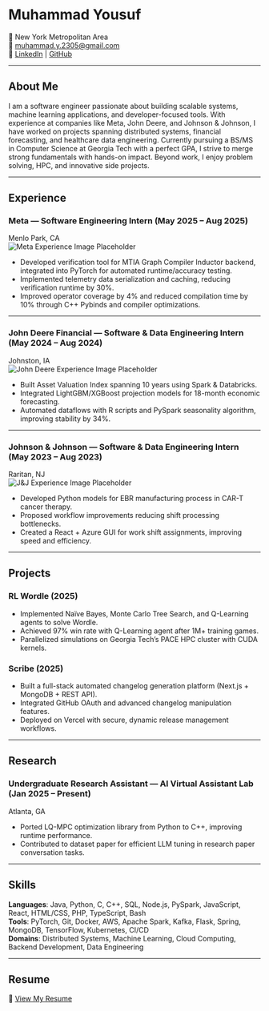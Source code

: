 # Muhammad Yousuf

📍 New York Metropolitan Area  
📧 [muhammad.y.2305@gmail.com](mailto:muhammad.y.2305@gmail.com)  
🔗 [LinkedIn](https://www.linkedin.com/in/muhammadyousufii/) | [GitHub](https://github.com/MYousuf3)  

---

## About Me

I am a software engineer passionate about building scalable systems, machine learning applications, and developer-focused tools. With experience at companies like Meta, John Deere, and Johnson & Johnson, I have worked on projects spanning distributed systems, financial forecasting, and healthcare data engineering. Currently pursuing a BS/MS in Computer Science at Georgia Tech with a perfect GPA, I strive to merge strong fundamentals with hands-on impact. Beyond work, I enjoy problem solving, HPC, and innovative side projects.

---

## Experience

### Meta — Software Engineering Intern (May 2025 – Aug 2025)  
Menlo Park, CA  
![Meta Experience Image Placeholder](meta_experience.png)  
- Developed verification tool for MTIA Graph Compiler Inductor backend, integrated into PyTorch for automated runtime/accuracy testing.  
- Implemented telemetry data serialization and caching, reducing verification runtime by 30%.  
- Improved operator coverage by 4% and reduced compilation time by 10% through C++ Pybinds and compiler optimizations.  

---

### John Deere Financial — Software & Data Engineering Intern (May 2024 – Aug 2024)  
Johnston, IA  
![John Deere Experience Image Placeholder](johndeere_experience.png)  
- Built Asset Valuation Index spanning 10 years using Spark & Databricks.  
- Integrated LightGBM/XGBoost projection models for 18-month economic forecasting.  
- Automated dataflows with R scripts and PySpark seasonality algorithm, improving stability by 34%.  

---

### Johnson & Johnson — Software & Data Engineering Intern (May 2023 – Aug 2023)  
Raritan, NJ  
![J&J Experience Image Placeholder](jnj_experience.png)  
- Developed Python models for EBR manufacturing process in CAR-T cancer therapy.  
- Proposed workflow improvements reducing shift processing bottlenecks.  
- Created a React + Azure GUI for work shift assignments, improving speed and efficiency.  

---

## Projects

### RL Wordle (2025)  
- Implemented Naïve Bayes, Monte Carlo Tree Search, and Q-Learning agents to solve Wordle.  
- Achieved 97% win rate with Q-Learning agent after 1M+ training games.  
- Parallelized simulations on Georgia Tech’s PACE HPC cluster with CUDA kernels.  

### Scribe (2025)  
- Built a full-stack automated changelog generation platform (Next.js + MongoDB + REST API).  
- Integrated GitHub OAuth and advanced changelog manipulation features.  
- Deployed on Vercel with secure, dynamic release management workflows.  

---

## Research

### Undergraduate Research Assistant — AI Virtual Assistant Lab (Jan 2025 – Present)  
Atlanta, GA  
- Ported LQ-MPC optimization library from Python to C++, improving runtime performance.  
- Contributed to dataset paper for efficient LLM tuning in research paper conversation tasks.  

---

## Skills

**Languages**: Java, Python, C, C++, SQL, Node.js, PySpark, JavaScript, React, HTML/CSS, PHP, TypeScript, Bash  
**Tools**: PyTorch, Git, Docker, AWS, Apache Spark, Kafka, Flask, Spring, MongoDB, TensorFlow, Kubernetes, CI/CD  
**Domains**: Distributed Systems, Machine Learning, Cloud Computing, Backend Development, Data Engineering  

---

## Resume

📄 [View My Resume](MYousufResume27.pdf)
